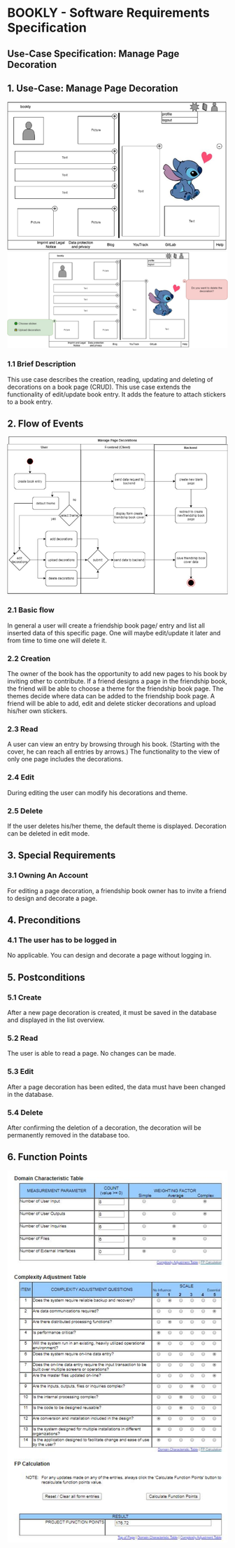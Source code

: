 # BOOKLY - Software Requirements Specification
## Use-Case Specification: Manage Page Decoration

## 1. Use-Case: Manage Page Decoration

![ManagePageDecorations1]( MockUpManaePageDecorationsTheme.jpg "Manage Page Decoration 1")
![ManagePageDecorations2]( MockUpManagePageDecorationsTheme.jpg "Manage Page Decoration 2")

### 1.1 Brief Description

This use case describes the creation, reading, updating and deleting of decorations on a book page (CRUD).
This use case extends the functionality of edit/update book entry. It adds the feature to attach stickers to a book entry.

## 2. Flow of Events

![ManagePageDecorationsFlow](ManagePageDecorationsFlow.jpg "Manage Page Decorations Flow")

### 2.1 Basic flow

In general a user will create a friendship book page/ entry and list all inserted data of this specific page. 
One will maybe edit/update it later and from time to time one will delete it.

### 2.2 Creation  

The owner of the book has the opportunity to add new pages to his book by inviting other to contribute.
If a friend designs a page in the friendship book, the friend will be able to choose a theme for
the friendship book page. The themes decide where data can be added to the friendship book page.
A friend will be able to add, edit and delete sticker decorations and upload his/her own stickers.

### 2.3 Read

A user can view an entry by browsing through his book. (Starting with the cover, he can reach all entries by arrows.)
The functionality to the view of only one page includes the decorations.


### 2.4 Edit

During editing the user can modify his decorations and theme.

### 2.5 Delete

If the user deletes his/her theme, the default theme is displayed. Decoration can be deleted in edit mode.
 

## 3. Special Requirements

### 3.1 Owning An Account
        
For editing a page decoration, a friendship book owner has to invite a friend to design and decorate a page.

## 4. Preconditions
 
### 4.1 The user has to be logged in

No applicable. You can design and decorate a page without logging in.

## 5. Postconditions

### 5.1 Create

After a new page decoration is created, it must be saved in the database and displayed in the list overview.

### 5.2 Read

The user is able to read a page. No changes can be made.

### 5.3 Edit

After a page decoration has been edited, the data must have been changed in the database.

### 5.4 Delete

After confirming the deletion of a decoration, the decoration will be permanently removed 
in the database too.

## 6. Function Points

![Manage Page Decorations](UC8_Manage_Page_Decorations.JPG "Manage Page Decorations")


